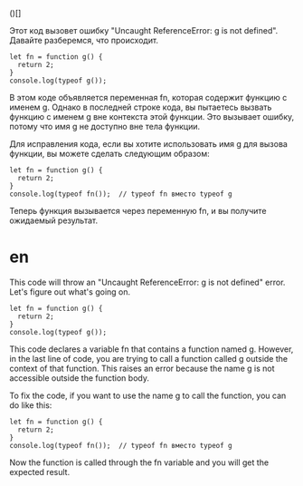 ()[]


Этот код вызовет ошибку "Uncaught ReferenceError: g is not defined". Давайте разберемся, что происходит.

```
let fn = function g() {
  return 2;
}
console.log(typeof g());

```

В этом коде объявляется переменная fn, которая содержит функцию с именем g. Однако в последней строке кода, вы пытаетесь вызвать функцию с именем g вне контекста этой функции. Это вызывает ошибку, потому что имя g не доступно вне тела функции.

Для исправления кода, если вы хотите использовать имя g для вызова функции, вы можете сделать следующим образом:

```
let fn = function g() {
  return 2;
}
console.log(typeof fn());  // typeof fn вместо typeof g

```

Теперь функция вызывается через переменную fn, и вы получите ожидаемый результат.

en
===

This code will throw an "Uncaught ReferenceError: g is not defined" error. Let's figure out what's going on.

```
let fn = function g() {
  return 2;
}
console.log(typeof g());

```

This code declares a variable fn that contains a function named g. However, in the last line of code, you are trying to call a function called g outside the context of that function. This raises an error because the name g is not accessible outside the function body.

To fix the code, if you want to use the name g to call the function, you can do like this:

```
let fn = function g() {
  return 2;
}
console.log(typeof fn());  // typeof fn вместо typeof g

```

Now the function is called through the fn variable and you will get the expected result.